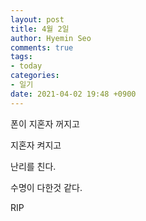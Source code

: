 ```yaml
---
layout: post
title: 4월 2일
author: Hyemin Seo
comments: true
tags:
- today
categories:
- 일기
date: 2021-04-02 19:48 +0900
---
```

폰이 지혼자 꺼지고

지혼자 켜지고

난리를 친다.

수명이 다한것 같다.

RIP
